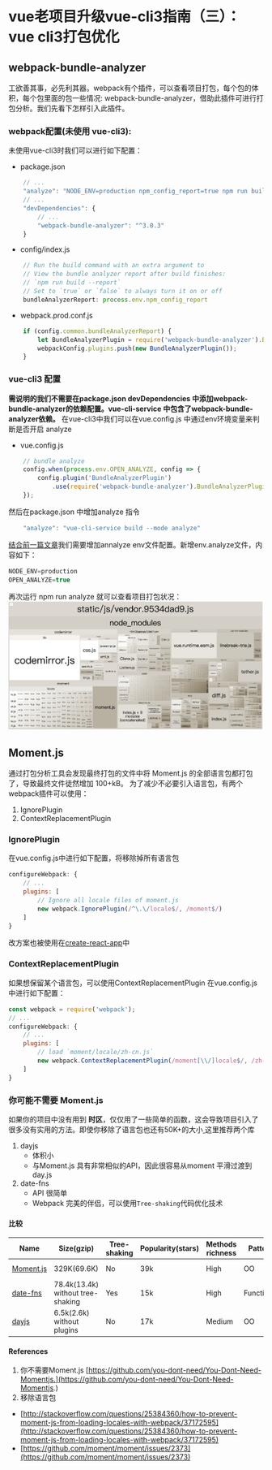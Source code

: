 # vue老项目升级vue-cli3指南（三）：vue cli3打包优化

## webpack-bundle-analyzer
工欲善其事，必先利其器。webpack有个插件，可以查看项目打包，每个包的体积，每个包里面的包一些情况: webpack-bundle-analyzer，借助此插件可进行打包分析。我们先看下怎样引入此插件。

### webpack配置(未使用 vue-cli3):
未使用vue-cli3时我们可以进行如下配置：
- package.json 
```javascript
    // ...
    "analyze": "NODE_ENV=production npm_config_report=true npm run build"
    // ...
    "devDependencies": {
        // ...
        "webpack-bundle-analyzer": "^3.0.3"
    }
```

- config/index.js 
```javascript
    // Run the build command with an extra argument to
    // View the bundle analyzer report after build finishes:
    // `npm run build --report`
    // Set to `true` or `false` to always turn it on or off
    bundleAnalyzerReport: process.env.npm_config_report
```

- webpack.prod.conf.js 
```javascript
    if (config.common.bundleAnalyzerReport) {
        let BundleAnalyzerPlugin = require('webpack-bundle-analyzer').BundleAnalyzerPlugin;
        webpackConfig.plugins.push(new BundleAnalyzerPlugin());
    }
```

### vue-cli3 配置
**需说明的我们不需要在package.json devDependencies 中添加webpack-bundle-analyzer的依赖配置。vue-cli-service 中包含了webpack-bundle-analyzer依赖。**
在vue-cli3中我们可以在vue.config.js 中通过env环境变量来判断是否开启 analyze

- vue.config.js
```javascript
    // bundle analyze
    config.when(process.env.OPEN_ANALYZE, config => {
        config.plugin('BundleAnalyzerPlugin')
            .use(require('webpack-bundle-analyzer').BundleAnalyzerPlugin);
    });
```
然后在package.json 中增加analyze 指令
```javascript
    "analyze": "vue-cli-service build --mode analyze"
```
[结合前一篇文章](https://github.com/codeDebugTest/blog/blob/master/docs/vue-cli3-upgrade.md)我们需要增加annalyze env文件配置。新增env.analyze文件，内容如下：
```javascript
NODE_ENV=production
OPEN_ANALYZE=true
```
再次运行 npm run analyze 就可以查看项目打包状况：
![](https://github.com/codeDebugTest/blog/blob/master/img/bundle-analyze.png)


## Moment.js
通过打包分析工具会发现最终打包的文件中将 Moment.js 的全部语言包都打包了，导致最终文件徒然增加 100+kB。
为了减少不必要引入语言包，有两个webpack插件可以使用：
1. IgnorePlugin
2. ContextReplacementPlugin

### IgnorePlugin
在vue.config.js中进行如下配置，将移除掉所有语言包
```javascript
configureWebpack: {
    // ...
    plugins: [
        // Ignore all locale files of moment.js
        new webpack.IgnorePlugin(/^\.\/locale$/, /moment$/)
    ]
}
```
改方案也被使用在[create-react-app](https://github.com/facebook/create-react-app/blob/a0030fcf2df5387577ced165198f1f0264022fbd/packages/react-scripts/config/webpack.config.prod.js#L350-L355)中

### ContextReplacementPlugin
如果想保留某个语言包，可以使用ContextReplacementPlugin 在vue.config.js中进行如下配置：
```javascript
const webpack = require('webpack');
// ...
configureWebpack: {
    // ...
    plugins: [
        // load `moment/locale/zh-cn.js`
        new webpack.ContextReplacementPlugin(/moment[\\/]locale$/, /zh-cn/)
    ]
}
```

### 你可能不需要 Moment.js
如果你的项目中没有用到 **时区**，仅仅用了一些简单的函数，这会导致项目引入了很多没有实用的方法。即使你移除了语言包也还有50K+的大小[ ](https://github.com/codeDebugTest/blog/blob/master/img/MomentJs.png)
这里推荐两个库
1. dayjs 
    - 体积小
    - 与Moment.js 具有非常相似的API，因此很容易从moment 平滑过渡到day.js
2. date-fns 
    - API 很简单
    - Webpack 完美的伴侣，可以使用`Tree-shaking`代码优化技术

#### 比较
[ ](https://github.com/codeDebugTest/blog/blob/master/img/dateCompare.png)


| Name                                     | Size(gzip)                        | Tree-shaking | Popularity(stars) | Methods richness | Pattern    | Timezone Support      | Locale |
| ---------------------------------------- | --------------------------------- | ------------ | ----------------- | ---------------- | ---------- | --------------------- | ------ |
| [Moment.js](https://momentjs.com/)       | 329K(69.6K)                       | No           | 39k               | High             | OO         | Good(moment-timezone) | 123    |
| [date-fns](https://date-fns.org)         | 78.4k(13.4k) without tree-shaking | Yes          | 15k               | High             | Functional | Not yet               | 50     |
| [dayjs](https://github.com/iamkun/dayjs) | 6.5k(2.6k) without plugins        | No           | 17k               | Medium           | OO         | Not yet               | 39     |

#### References
1. 你不需要Moment.js [https://github.com/you-dont-need/You-Dont-Need-Momentjs.](https://github.com/you-dont-need/You-Dont-Need-Momentjs.) 
2. 移除语言包
 - [http://stackoverflow.com/questions/25384360/how-to-prevent-moment-js-from-loading-locales-with-webpack/37172595](http://stackoverflow.com/questions/25384360/how-to-prevent-moment-js-from-loading-locales-with-webpack/37172595)
 - [https://github.com/moment/moment/issues/2373](https://github.com/moment/moment/issues/2373)